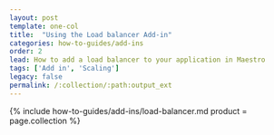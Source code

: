 ```yaml
---
layout: post
template: one-col
title:  "Using the Load balancer Add-in"
categories: how-to-guides/add-ins
order: 2
lead: How to add a load balancer to your application in Maestro
tags: ['Add in', 'Scaling']
legacy: false
permalink: /:collection/:path:output_ext
---
```


{% include how-to-guides/add-ins/load-balancer.md product = page.collection %}